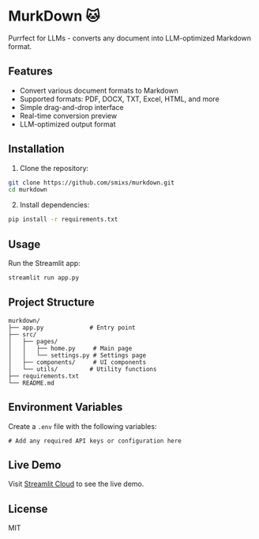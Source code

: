 # MurkDown 🐱

Purrfect for LLMs - converts any document into LLM-optimized Markdown format.

## Features

- Convert various document formats to Markdown  
- Supported formats: PDF, DOCX, TXT, Excel, HTML, and more  
- Simple drag-and-drop interface  
- Real-time conversion preview  
- LLM-optimized output format  

## Installation

1. Clone the repository:
```bash
git clone https://github.com/smixs/murkdown.git
cd murkdown
```

2. Install dependencies:
```bash
pip install -r requirements.txt
```

## Usage

Run the Streamlit app:

```bash
streamlit run app.py
```

## Project Structure
```
murkdown/
├── app.py             # Entry point
├── src/
│   ├── pages/
│   │   ├── home.py     # Main page
│   │   └── settings.py # Settings page
│   ├── components/     # UI components
│   └── utils/         # Utility functions
├── requirements.txt
└── README.md
```

## Environment Variables

Create a `.env` file with the following variables:

```
# Add any required API keys or configuration here
```

## Live Demo

Visit [Streamlit Cloud]([https://streamlit.io](https://murkdown.streamlit.app/)) to see the live demo.

## License

MIT 
